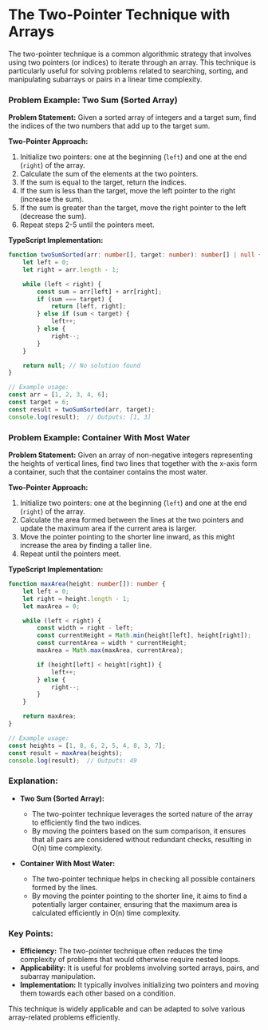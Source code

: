 # The Two-Pointer Technique with Arrays

The two-pointer technique is a common algorithmic strategy that involves using two pointers (or indices) to iterate through an array. This technique is particularly useful for solving problems related to searching, sorting, and manipulating subarrays or pairs in a linear time complexity.

### Problem Example: Two Sum (Sorted Array)

**Problem Statement:** Given a sorted array of integers and a target sum, find the indices of the two numbers that add up to the target sum.

**Two-Pointer Approach:**
1. Initialize two pointers: one at the beginning (`left`) and one at the end (`right`) of the array.
2. Calculate the sum of the elements at the two pointers.
3. If the sum is equal to the target, return the indices.
4. If the sum is less than the target, move the left pointer to the right (increase the sum).
5. If the sum is greater than the target, move the right pointer to the left (decrease the sum).
6. Repeat steps 2-5 until the pointers meet.

**TypeScript Implementation:**

```typescript
function twoSumSorted(arr: number[], target: number): number[] | null {
    let left = 0;
    let right = arr.length - 1;

    while (left < right) {
        const sum = arr[left] + arr[right];
        if (sum === target) {
            return [left, right];
        } else if (sum < target) {
            left++;
        } else {
            right--;
        }
    }

    return null; // No solution found
}

// Example usage:
const arr = [1, 2, 3, 4, 6];
const target = 6;
const result = twoSumSorted(arr, target);
console.log(result);  // Outputs: [1, 3]
```

### Problem Example: Container With Most Water

**Problem Statement:** Given an array of non-negative integers representing the heights of vertical lines, find two lines that together with the x-axis form a container, such that the container contains the most water.

**Two-Pointer Approach:**
1. Initialize two pointers: one at the beginning (`left`) and one at the end (`right`) of the array.
2. Calculate the area formed between the lines at the two pointers and update the maximum area if the current area is larger.
3. Move the pointer pointing to the shorter line inward, as this might increase the area by finding a taller line.
4. Repeat until the pointers meet.

**TypeScript Implementation:**

```typescript
function maxArea(height: number[]): number {
    let left = 0;
    let right = height.length - 1;
    let maxArea = 0;

    while (left < right) {
        const width = right - left;
        const currentHeight = Math.min(height[left], height[right]);
        const currentArea = width * currentHeight;
        maxArea = Math.max(maxArea, currentArea);

        if (height[left] < height[right]) {
            left++;
        } else {
            right--;
        }
    }

    return maxArea;
}

// Example usage:
const heights = [1, 8, 6, 2, 5, 4, 8, 3, 7];
const result = maxArea(heights);
console.log(result);  // Outputs: 49
```

### Explanation:

- **Two Sum (Sorted Array):**
  - The two-pointer technique leverages the sorted nature of the array to efficiently find the two indices.
  - By moving the pointers based on the sum comparison, it ensures that all pairs are considered without redundant checks, resulting in O(n) time complexity.

- **Container With Most Water:**
  - The two-pointer technique helps in checking all possible containers formed by the lines.
  - By moving the pointer pointing to the shorter line, it aims to find a potentially larger container, ensuring that the maximum area is calculated efficiently in O(n) time complexity.

### Key Points:
- **Efficiency:** The two-pointer technique often reduces the time complexity of problems that would otherwise require nested loops.
- **Applicability:** It is useful for problems involving sorted arrays, pairs, and subarray manipulation.
- **Implementation:** It typically involves initializing two pointers and moving them towards each other based on a condition.

This technique is widely applicable and can be adapted to solve various array-related problems efficiently.